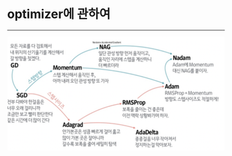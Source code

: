 # optimizer에 관하여

---

![Untitled](/Deep%20Learning%20from%20Scratch/optimizer%EC%97%90%20%EA%B4%80%ED%95%98%EC%97%AC/Untitled.png)